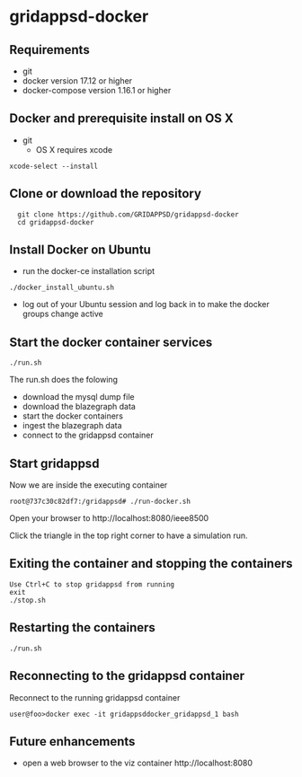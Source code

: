 # gridappsd-docker

## Requirements
  - git
  - docker version 17.12 or higher
  - docker-compose version 1.16.1 or higher

## Docker and prerequisite install on OS X
 - git
    - OS X requires xcode
 ```
 xcode-select --install
 ```

## Clone or download the repository
```
  git clone https://github.com/GRIDAPPSD/gridappsd-docker
  cd gridappsd-docker
```

## Install Docker on Ubuntu
  - run the docker-ce installation script
 ```
 ./docker_install_ubuntu.sh
 ```
  - log out of your Ubuntu session and log back in to make the docker groups change active

## Start the docker container services
```
./run.sh
```
The run.sh does the folowing
 -  download the mysql dump file
 -  download the blazegraph data
 -  start the docker containers
 -  ingest the blazegraph data
 -  connect to the gridappsd container

## Start gridappsd

Now we are inside the executing container
```
root@737c30c82df7:/gridappsd# ./run-docker.sh

```
Open your browser to http://localhost:8080/ieee8500

Click the triangle in the top right corner to have a simulation run.

## Exiting the container and stopping the containers

```
Use Ctrl+C to stop gridappsd from running
exit
./stop.sh
```

## Restarting the containers
```
./run.sh
```

## Reconnecting to the gridappsd container

Reconnect to the running gridappsd container
```
user@foo>docker exec -it gridappsddocker_gridappsd_1 bash

```

## Future enhancements    
  -  open a web browser to the viz container http://localhost:8080
